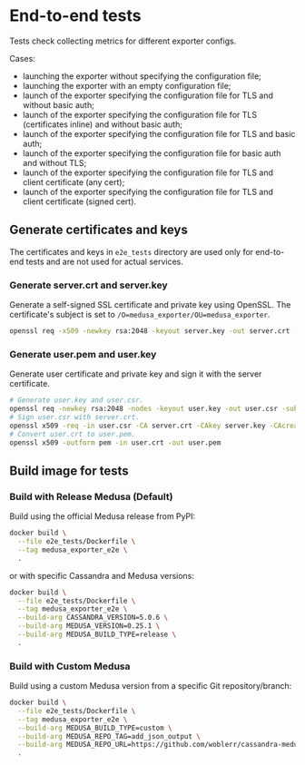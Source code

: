 # End-to-end tests
Tests check collecting metrics for different exporter configs.

Cases:
* launching the exporter without specifying the configuration file;
* launching the exporter with an empty configuration file;
* launch of the exporter specifying the configuration file for TLS and without basic auth;
* launch of the exporter specifying the configuration file for TLS (certificates inline) and without basic auth;
* launch of the exporter specifying the configuration file for TLS and basic auth;
* launch of the exporter specifying the configuration file for basic auth and without TLS;
* launch of the exporter specifying the configuration file for TLS and client certificate (any cert);
* launch of the exporter specifying the configuration file for TLS and client certificate (signed cert).

## Generate certificates and keys
The certificates and keys in `e2e_tests` directory are used only for end-to-end tests and are not used for actual services.

### Generate server.crt and server.key

Generate a self-signed SSL certificate and private key using OpenSSL. The certificate's subject is set to `/O=medusa_exporter/OU=medusa_exporter`. 

```bash
openssl req -x509 -newkey rsa:2048 -keyout server.key -out server.crt -days 36500 -nodes -subj "/O=medusa_exporter/OU=medusa_exporter" -sha256
```

### Generate user.pem and user.key

Generate user certificate and private key and sign it with the server certificate.

```bash
# Generate user.key and user.csr.
openssl req -newkey rsa:2048 -nodes -keyout user.key -out user.csr -subj "/O=medusa_exporter/OU=medusa_exporter"
# Sign user.csr with server.crt.
openssl x509 -req -in user.csr -CA server.crt -CAkey server.key -CAcreateserial -out user.crt -days 36500
# Convert user.crt to user.pem.
openssl x509 -outform pem -in user.crt -out user.pem
```

## Build image for tests
### Build with Release Medusa (Default)
Build using the official Medusa release from PyPI:

```bash
docker build \
  --file e2e_tests/Dockerfile \
  --tag medusa_exporter_e2e \
  .
```

or with specific Cassandra and Medusa versions:

```bash
docker build \
  --file e2e_tests/Dockerfile \
  --tag medusa_exporter_e2e \
  --build-arg CASSANDRA_VERSION=5.0.6 \
  --build-arg MEDUSA_VERSION=0.25.1 \
  --build-arg MEDUSA_BUILD_TYPE=release \
  .
```

### Build with Custom Medusa
Build using a custom Medusa version from a specific Git repository/branch:

```bash
docker build \
  --file e2e_tests/Dockerfile \
  --tag medusa_exporter_e2e \
  --build-arg MEDUSA_BUILD_TYPE=custom \
  --build-arg MEDUSA_REPO_TAG=add_json_output \
  --build-arg MEDUSA_REPO_URL=https://github.com/woblerr/cassandra-medusa \
  .
```